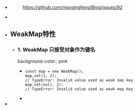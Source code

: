 - > https://github.com/mqyqingfeng/Blog/issues/92
-
- ## WeakMap特性
	- ### 1. WeakMap 只接受对象作为键名
	  background-color:: pink
		- ```
		  const map = new WeakMap();
		  map.set(1, 2);
		  // TypeError: Invalid value used as weak map key
		  map.set(null, 2);
		  // TypeError: Invalid value used as weak map key
		  ```
		-
-